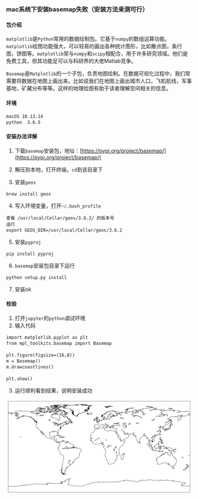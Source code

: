 ### mac系统下安装basemap失败（安装方法亲测可行）

#### 包介绍
`matplotlib`是`Python`常用的数据绘制包。它基于`numpy`的数组运算功能。`matplotlib`绘图功能强大，可以轻易的画出各种统计图形，比如散点图，条行图，饼图等。`matplotlib`常与`numpy`和`scipy`相配合，用于许多研究领域。他们是免费工具，但其功能足可以与科研界的大佬Matlab竞争。

`Basemap`是`Matplotlib`的一个子包，负责地图绘制。在数据可视化过程中，我们常需要将数据在地图上画出来。比如说我们在地图上画出城市人口，飞机航线，军事基地，矿藏分布等等。这样的地理绘图有助于读者理解空间相关的信息。

#### 环境
```
macOS 10.13.14
python  3.6.5
```

#### 安装办法详解
1. 下载`basemap`安装包，地址：[https://pypi.org/project/basemap/](https://pypi.org/project/basemap/)

2. 解压到本地，打开终端，`cd`到该目录下
3. 安装`geos`
```
brew install geos
```
4. 写入环境变量，打开`~/.bash_profile`
```
查看 /usr/local/Cellar/geos/3.6.2/ 的版本号
运行
export GEOS_DIR=/usr/local/Cellar/geos/3.6.2
```
5. 安装`pyproj`
```
pip install pyproj
```
6. `basemap`安装包目录下运行
```
python setup.py install 
```
7. 安装ok

#### 检验
1. 打开`jupyter`的`python`调试环境
2. 输入代码
```
import matplotlib.pyplot as plt
from mpl_toolkits.basemap import Basemap

plt.figure(figsize=(16,8))
m = Basemap()
m.drawcoastlines()

plt.show()
```
3. 运行顺利看到结果，说明安装成功

![](../photos/basemap.png)